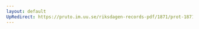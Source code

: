 ```yaml
---
layout: default
UpRedirect: https://pruto.im.uu.se/riksdagen-records-pdf/1871/prot-1871--ak--420/prot-1871--ak--420_016.pdf
---
```

